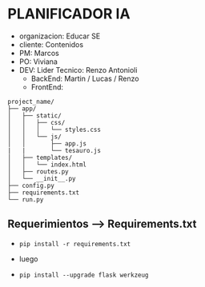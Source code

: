 # PLANIFICADOR IA
- organizacion: Educar SE
- cliente: Contenidos
- PM: Marcos
- PO: Viviana
- DEV: Lider Tecnico: Renzo Antonioli
  - BackEnd: Martin / Lucas / Renzo
  - FrontEnd:

```text
project_name/
├── app/
│   ├── static/
│   │   ├── css/
│   │   │   └── styles.css
│   │   └── js/
│   │       ├── app.js
|   |       └── tesauro.js   
│   ├── templates/
│   │   └── index.html
│   ├── routes.py
│   └── __init__.py
├── config.py
├── requirements.txt
└── run.py

```
## Requerimientos --> Requirements.txt
-   ```text
    pip install -r requirements.txt
    ```
  - luego
  - ```text
    pip install --upgrade flask werkzeug
    ```


